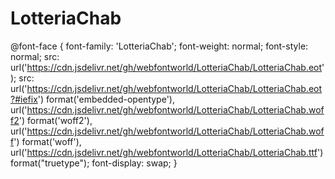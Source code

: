 # LotteriaChab

@font-face {
    font-family: 'LotteriaChab';
    font-weight: normal;
    font-style: normal;
    src: url('https://cdn.jsdelivr.net/gh/webfontworld/LotteriaChab/LotteriaChab.eot');
    src: url('https://cdn.jsdelivr.net/gh/webfontworld/LotteriaChab/LotteriaChab.eot?#iefix') format('embedded-opentype'),
         url('https://cdn.jsdelivr.net/gh/webfontworld/LotteriaChab/LotteriaChab.woff2') format('woff2'),
         url('https://cdn.jsdelivr.net/gh/webfontworld/LotteriaChab/LotteriaChab.woff') format('woff'),
         url('https://cdn.jsdelivr.net/gh/webfontworld/LotteriaChab/LotteriaChab.ttf') format("truetype");
    font-display: swap;
} 
